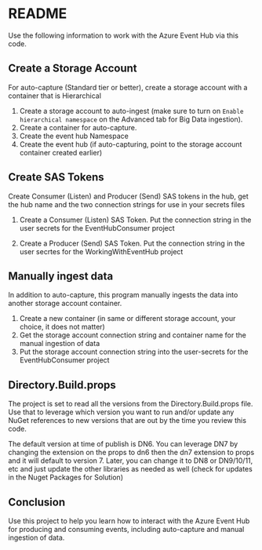 # README

Use the following information to work with the Azure Event Hub via this code.

## Create a Storage Account

For auto-capture (Standard tier or better), create a storage account with a container that is Hierarchical

1. Create a storage account to auto-ingest (make sure to turn on `Enable hierarchical namespace` on the Advanced tab for Big Data ingestion).
1. Create a container for auto-capture.
1. Create the event hub Namespace
1. Create the event hub (if auto-capturing, point to the storage account container created earlier)

## Create SAS Tokens

Create Consumer (Listen) and Producer (Send) SAS tokens in the hub, get the hub name and the two connection strings for use in your secrets files

1. Create a Consumer (Listen) SAS Token. Put the connection string in the user secrets for the EventHubConsumer project

1. Create a Producer (Send) SAS Token.  Put the connection string in the user secrtes for the WorkingWithEventHub project

## Manually ingest data

In addition to auto-capture, this program manually ingests the data into another storage account container. 

1. Create a new container (in same or different storage account, your choice, it does not matter)
1. Get the storage account connection string and container name for the manual ingestion of data
1. Put the storage account connection string into the user-secrets for the EventHubConsumer project

## Directory.Build.props

The project is set to read all the versions from the Directory.Build.props file.  Use that to leverage which version you want to run and/or update any NuGet references to new versions that are out by the time you review this code.

The default version at time of publish is DN6.  You can leverage DN7 by changing the extension on the props to dn6 then the dn7 extension to props and it will default to version 7.  Later, you can change it to DN8 or DN9/10/11, etc and just update the other libraries as needed as well (check for updates in the Nuget Packages for Solution)

## Conclusion

Use this project to help you learn how to interact with the Azure Event Hub for producing and consuming events, including auto-capture and manual ingestion of data.
